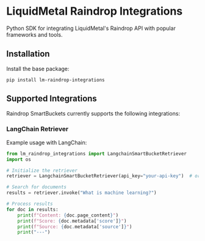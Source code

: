 # LiquidMetal Raindrop Integrations

Python SDK for integrating LiquidMetal's Raindrop API with popular frameworks and tools.

## Installation

Install the base package:

```shell
pip install lm-raindrop-integrations
```

## Supported Integrations

Raindrop SmartBuckets currently supports the following integrations:

### LangChain Retriever

Example usage with LangChain:

```python
from lm_raindrop_integrations import LangchainSmartBucketRetriever
import os

# Initialize the retriever
retriever = LangchainSmartBucketRetriever(api_key="your-api-key")  # or use RAINDROP_API_KEY env var

# Search for documents
results = retriever.invoke("What is machine learning?")

# Process results
for doc in results:
    print(f"Content: {doc.page_content}")
    print(f"Score: {doc.metadata['score']}")
    print(f"Source: {doc.metadata['source']}")
    print("---")
```


